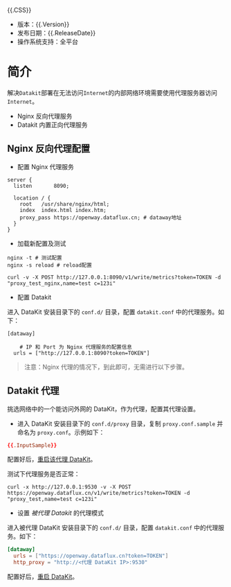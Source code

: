 {{.CSS}}

- 版本：{{.Version}}
- 发布日期：{{.ReleaseDate}}
- 操作系统支持：全平台

# 简介

解决`Datakit`部署在无法访问`Internet`的内部网络环境需要使用代理服务器访问`Internet`。

- Nginx 反向代理服务
- Datakit 内置正向代理服务

## Nginx 反向代理配置

- 配置 Nginx 代理服务

```
server {
  listen       8090;

  location / {
    root   /usr/share/nginx/html;
    index  index.html index.htm;
    proxy_pass https://openway.dataflux.cn; # dataway地址
  }
}
```

- 加载新配置及测试

```
nginx -t # 测试配置
nginx -s reload # reload配置

curl -v -X POST http://127.0.0.1:8090/v1/write/metrics?token=TOKEN -d "proxy_test_nginx,name=test c=123i"
```

- 配置 Datakit

进入 DataKit 安装目录下的 `conf.d/` 目录，配置 `datakit.conf` 中的代理服务。如下：

```
[dataway]

	# IP 和 Port 为 Nginx 代理服务的配置信息
  urls = ["http://127.0.0.1:8090?token=TOKEN"]
```

> 注意：Nginx 代理的情况下，到此即可，无需进行以下步骤。

## Datakit 代理

挑选网络中的一个能访问外网的 DataKit，作为代理，配置其代理设置。

- 进入 DataKit 安装目录下的 `conf.d/proxy` 目录，复制 `proxy.conf.sample` 并命名为 `proxy.conf`。示例如下：

```toml
{{.InputSample}}
```

配置好后，[重启该代理 DataKit](datakit-how-to#147762ed)。

测试下代理服务是否正常：

```shell
curl -x http://127.0.0.1:9530 -v -X POST https://openway.dataflux.cn/v1/write/metrics?token=TOKEN -d "proxy_test,name=test c=123i"
```

- 设置 _被代理 Datakit_ 的代理模式

进入被代理 DataKit 安装目录下的 `conf.d/` 目录，配置 `datakit.conf` 中的代理服务。如下：

```toml
[dataway]
  urls = ["https://openway.dataflux.cn?token=TOKEN"]
  http_proxy = "http://<代理 DataKit IP>:9530"
```

配置好后，[重启 DataKit](datakit-how-to#147762ed)。
